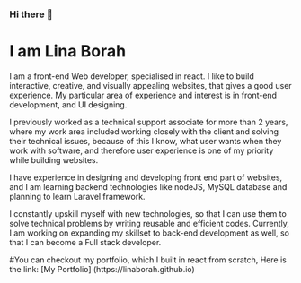 ### Hi there 👋

<!--
**LinaBorah/LinaBorah** is a ✨ _special_ ✨ repository because its `README.md` (this file) appears on your GitHub profile.

Here are some ideas to get you started:

- 🔭 I’m currently working on ...
- 🌱 I’m currently learning ...
- 👯 I’m looking to collaborate on ...
- 🤔 I’m looking for help with ...
- 💬 Ask me about ...
- 📫 How to reach me: ...
- 😄 Pronouns: ...
- ⚡ Fun fact: ...
-->
# I am Lina Borah
<p><span>I </span> am a front-end Web developer, specialised in react.
                        I like to build interactive, creative,
                        and visually appealing websites, that gives a good
                        user experience. My particular area of experience and interest is
                        in front-end development, and UI designing.
                        <p>I previously worked as a technical support associate
                        for more than 2 years,
                        where my work area included working closely
                        with the client and solving their technical issues,
                        because of this I know, what user wants when
                        they work with software, and therefore user
                        experience is one of my priority while building websites.</p>
                        <p>
                        I have experience in
                        designing and developing front end part of websites, and I am learning
                        backend technologies like nodeJS, MySQL database and planning to learn
                        Laravel framework.</p>
                        <p>
                        I constantly upskill myself with new technologies,
                        so that I can use them to solve
                        technical problems by writing reusable and efficient codes.
                        Currently,
                        I am working on expanding my skillset
                        to back-end development as well, so that
                        I can become a Full stack developer.
                        </p>
                        </p>
                        #You can checkout my portfolio, which I built in react from scratch, Here is the link: [My Portfolio] (https://linaborah.github.io)
